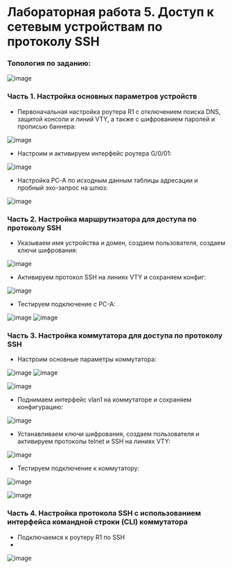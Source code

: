 # Лабораторная работа 5. Доступ к сетевым устройствам по протоколу SSH

### Топология по заданию:
![image](https://user-images.githubusercontent.com/89464074/174649685-aebf9ece-25a9-47bb-842f-3ed0fd55f3c4.png)

### Часть 1. Настройка основных параметров устройств

- Первоначальная настройка роутера R1 с отключением поиска DNS, защитой консоли и линий VTY, а также с шифрованием паролей и прописью баннера:

![image](https://user-images.githubusercontent.com/89464074/174652626-c385b1f6-9f5b-4eee-bdf5-bdcb7dcf766f.png)

- Настроим и активируем интерфейс роутера G/0/01:

![image](https://user-images.githubusercontent.com/89464074/174654784-3d5737fc-e716-4cc7-90d7-057130c92e99.png)

- Настройка PC-A по исходным данным таблицы адресации и пробный эхо-запрос на шлюз:

![image](https://user-images.githubusercontent.com/89464074/174656165-cea4d746-a596-45ec-9351-eb77a36cadbf.png)

### Часть 2. Настройка маршрутизатора для доступа по протоколу SSH

- Указываем имя устройства и домен, создаем пользователя, создаем ключи шифрования:

![image](https://user-images.githubusercontent.com/89464074/174658032-380deeb7-53af-4ad3-a27b-d953f0a86894.png)

- Активируем протокол SSH на линиях VTY и сохраняем конфиг:

![image](https://user-images.githubusercontent.com/89464074/174658754-b7603899-18e6-40af-af85-5c8bd7273dd8.png)

- Тестируем подключение с PC-A:

![image](https://user-images.githubusercontent.com/89464074/174659150-907f0abb-30a4-459b-98b1-41daaee23852.png)
![image](https://user-images.githubusercontent.com/89464074/174659237-484db6f5-9d00-4ae2-b254-c6bc623d6c0a.png)

### Часть 3. Настройка коммутатора для доступа по протоколу SSH

- Настроим основные параметры коммутатора:

![image](https://user-images.githubusercontent.com/89464074/174660723-1e65bed6-a74a-4581-87c7-fb00246c9bf0.png)  ![image](https://user-images.githubusercontent.com/89464074/174660774-84a1c17f-d150-4b9e-aca9-7a0921e40774.png)

![image](https://user-images.githubusercontent.com/89464074/174661766-8d842d21-fc2b-4dbb-926b-2cd1120a172e.png)

- Поднимаем интерфейс vlan1 на коммутаторе и сохраняем конфигурацию:

![image](https://user-images.githubusercontent.com/89464074/174662149-2819da79-b459-4799-aa4c-c2b446701525.png)

- Устанавливаем ключи шифрования, создаем пользователя и активируем протоколы telnet и SSH на линиях VTY:

![image](https://user-images.githubusercontent.com/89464074/174663349-20be065d-0b84-4344-8367-37ac95af506f.png)

- Тестируем подключение к коммутатору:

![image](https://user-images.githubusercontent.com/89464074/174663642-7335f33c-f253-4ff2-a7da-7a82807cfaa2.png)

![image](https://user-images.githubusercontent.com/89464074/174667905-8a4117d4-9f37-42d0-a897-7722306a61e6.png)


### Часть 4. Настройка протокола SSH с использованием интерфейса командной строки (CLI) коммутатора

- Подключаемся к роутеру R1 по SSH
- 
![image](https://user-images.githubusercontent.com/89464074/174668372-0507deed-f8a9-4b76-89cb-1b1bb43c2bf4.png)







